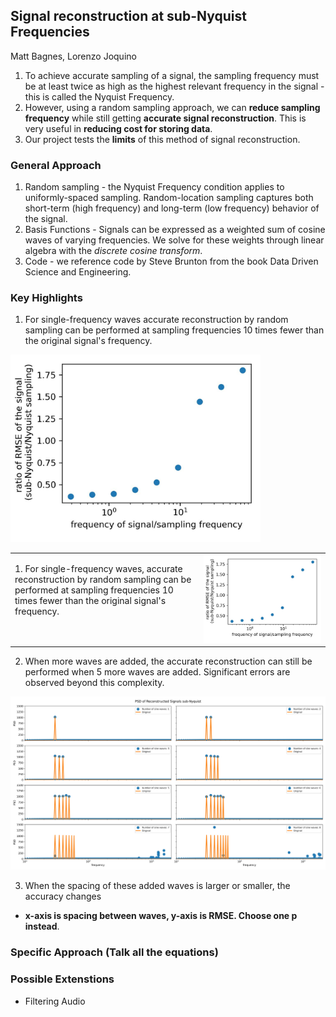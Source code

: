 ## Signal reconstruction at sub-Nyquist Frequencies
Matt Bagnes, Lorenzo Joquino

1. To achieve accurate sampling of a signal, the sampling frequency must be at least twice as high as the highest relevant frequency in the signal - this is called the Nyquist Frequency. 
2. However, using a random sampling approach, we can **reduce sampling frequency** while still getting **accurate signal reconstruction**. This is very useful in **reducing cost for storing data**.
3. Our project tests the **limits** of this method of signal reconstruction. 

### General Approach

1. Random sampling - the Nyquist Frequency condition applies to uniformly-spaced sampling. Random-location sampling captures both short-term \(high frequency\) and long-term \(low frequency\) behavior of the signal. 
2. Basis Functions - Signals can be expressed as a weighted sum of cosine waves of varying frequencies. We solve for these weights through linear algebra with the *discrete cosine transform*. 
3. Code - we reference code by Steve Brunton from the book Data Driven Science and Engineering.

### Key Highlights 

1. For single-frequency waves accurate reconstruction by random sampling can be performed at sampling frequencies 10 times fewer than the original signal's frequency. 

<img src="/readme_images_src_new/singleWaveStats.jpg" alt="drawing" width="400"/>

<table>
  <tr>
    <td style="width:60%; vertical-align: top;">
      <p>
        1. For single-frequency waves, accurate reconstruction by random sampling can be performed at sampling frequencies 10 times fewer than the original signal's frequency.
      </p>
    </td>
    <td style="width:40%; text-align: right;">
      <img src="/readme_images_src_new/singleWaveStats.jpg" alt="drawing" width="300"/>
    </td>
  </tr>
</table>

2. When more waves are added, the accurate reconstruction can still be performed when 5 more waves are added. Significant errors are observed beyond this complexity. 


<img src="/readme_images_src_new/increasingNumberOfWavesPSD.jpg" alt="drawing" width="1000"/>

3. When the spacing of these added waves is larger or smaller, the accuracy changes 
- **x-axis is spacing between waves, y-axis is RMSE. Choose one p instead**.  

### Specific Approach (Talk all the equations)


### Possible Extenstions 
- Filtering Audio 


